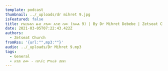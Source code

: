 ```yaml
---
template: podcast
thumbnail: ../_uploads/dr mihret 9.jpg
isFeatured: false
title: የክርስቶስ ልብ ያለው አንድ ሰው (ክፍል 9) | By Dr Mihret Debebe | Zetseat Church
date: 2021-03-05T07:22:43.422Z
authors:
  - Zetseat Church
fromRss: '{url:"",mp3:""}'
audio: ../_uploads/Dr Mihret 9.mp3
tags:
  - General
  - አንድ ሰው - በዶ/ር ምሀረት ደበበ
---
```

